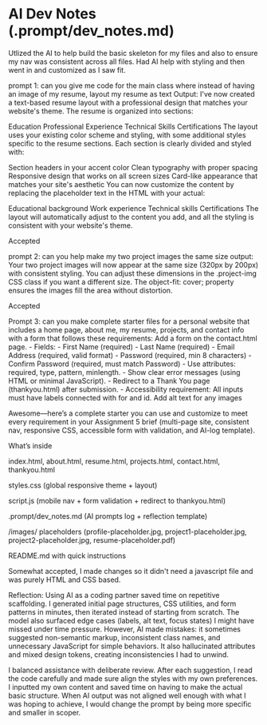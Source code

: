 # AI Dev Notes (.prompt/dev_notes.md)

Utlized the AI to help build the basic skeleton for my files and also to ensure my nav was consistent across
all files.
Had AI help with styling and then went in and customized as I saw fit.

prompt 1: can you give me code for the main class where instead of having an image of my resume, layout my resume as text
Output: I've now created a text-based resume layout with a professional design that matches your website's theme. The resume is organized into sections:

Education
Professional Experience
Technical Skills
Certifications
The layout uses your existing color scheme and styling, with some additional styles specific to the resume sections. Each section is clearly divided and styled with:

Section headers in your accent color
Clean typography with proper spacing
Responsive design that works on all screen sizes
Card-like appearance that matches your site's aesthetic
You can now customize the content by replacing the placeholder text in the HTML with your actual:

Educational background
Work experience
Technical skills
Certifications
The layout will automatically adjust to the content you add, and all the styling is consistent with your website's theme.

Accepted

prompt 2: can you help make my two project images the same size
output: Your two project images will now appear at the same size (320px by 200px) with consistent styling. You can adjust these dimensions in the .project-img CSS class if you want a different size. The object-fit: cover; property ensures the images fill the area without distortion.

Accepted

Prompt 3: can you make complete starter files for a personal website that includes a home page, about me, my resume, projects, and contact info with a form that follows these requirements: Add a form on the contact.html page. - Fields: - First Name (required) - Last Name (required) - Email
Address (required, valid format) - Password (required, min 8 characters) - Confirm Password (required,
must match Password) - Use attributes: required, type, pattern, minlength. - Show clear error messages
(using HTML or minimal JavaScript). - Redirect to a Thank You page (thankyou.html) after submission. -
Accessibility requirement: All inputs must have labels connected with for and id. Add alt text for any
images

Awesome—here’s a complete starter you can use and customize to meet every requirement in your Assignment 5 brief (multi-page site, consistent nav, responsive CSS, accessible form with validation, and AI-log template).

What’s inside

index.html, about.html, resume.html, projects.html, contact.html, thankyou.html

styles.css (global responsive theme + layout)

script.js (mobile nav + form validation + redirect to thankyou.html)

.prompt/dev_notes.md (AI prompts log + reflection template)

/images/ placeholders (profile-placeholder.jpg, project1-placeholder.jpg, project2-placeholder.jpg, resume-placeholder.pdf)

README.md with quick instructions

Somewhat accepted, I made changes so it didn't need a javascript file and was purely HTML and CSS based.

Reflection:
Using AI as a coding partner saved time on repetitive scaffolding. I generated initial page structures, CSS utilities, and form patterns in minutes, then iterated instead of starting from scratch. The model also surfaced edge cases (labels, alt text, focus states) I might have missed under time pressure. However, AI made mistakes: it sometimes suggested non-semantic markup, inconsistent class names, and unnecessary JavaScript for simple behaviors. It also hallucinated attributes and mixed design tokens, creating inconsistencies I had to unwind.

I balanced assistance with deliberate review. After each suggestion, I read the code carefully and made sure align the styles with my own preferences. I inputted my own content and saved time on having to make the actual basic structure. When AI output was not aligned well enough with what I was hoping to achieve, I would change the prompt by being more specific and smaller in scoper. 

